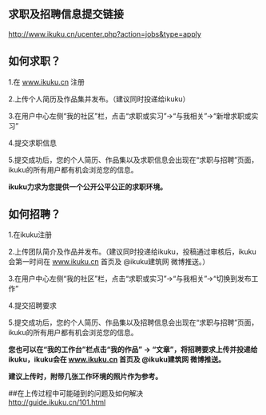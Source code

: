 ## 求职及招聘信息提交链接  

http://www.ikuku.cn/ucenter.php?action=jobs&type=apply  




## 如何求职？ 

1.在 www.ikuku.cn 注册  

2.上传个人简历及作品集并发布。（建议同时投递给ikuku）  

3.在用户中心左侧“我的社区”栏，点击“求职或实习”→“与我相关”→“新增求职或实习”  

4.提交求职信息  

5.提交成功后，您的个人简历、作品集以及求职信息会出现在“求职与招聘”页面，ikuku的所有用户都有机会浏览您的信息。  

**ikuku力求为您提供一个公开公平公正的求职环境。**  





## 如何招聘？  

1.在ikuku注册  

2.上传团队简介及作品并发布。（建议同时投递给ikuku，投稿通过审核后，ikuku会第一时间在 www.ikuku.cn 首页及 @ikuku建筑网 微博推送。）  

3.在用户中心左侧“我的社区”栏，点击“求职或实习”→“与我相关”→“切换到发布工作”  

4.提交招聘要求  

5.提交成功后，您的个人简历、作品集以及招聘信息会出现在“求职与招聘”页面，ikuku的所有用户都有机会浏览您的信息。

**您也可以在“我的工作台”栏点击“我的作品” → “文章”，将招聘要求上传并投递给ikuku，ikuku会在 www.ikuku.cn 首页及 @ikuku建筑网 微博推送。**  

**建议上传时，附带几张工作环境的照片作为参考。**  




##在上传过程中可能碰到的问题及如何解决  
http://guide.ikuku.cn/101.html  
